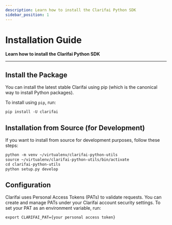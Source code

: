 ```yaml
---
description: Learn how to install the Clarifai Python SDK
sidebar_position: 1
---
```


# Installation Guide

**Learn how to install the Clarifai Python SDK**
<hr />

## Install the Package

You can install the latest stable Clarifai using pip (which is the canonical way to install Python packages).

To install using `pip`, run:

```default
pip install -U clarifai
```

## Installation from Source (for Development)

If you want to install from source for development purposes, follow these steps:

```default
python -m venv ~/virtualenv/clarifai-python-utils
source ~/virtualenv/clarifai-python-utils/bin/activate
cd clarifai-python-utils
python setup.py develop
```

## Configuration

Clarifai uses Personal Access Tokens (PATs) to validate requests. You can create and manage PATs under your Clarifai account security settings. To set your PAT as an environment variable, run:

```default
export CLARIFAI_PAT={your personal access token}
```
